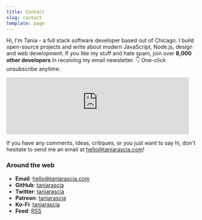 ```yaml
---
title: Contact
slug: contact
template: page
---
```


Hi, I'm Tania - a full stack software developer based out of Chicago. I build open-source projects and write about modern JavaScript, Node.js, design and web development. If you like my stuff and hate spam, join over **8,000 other developers** in receiving my email newsletter. 👇 One-click unsubscribe anytime.

<div class="centered-iframe">
  <iframe
    width="480"
    height="150"
    src="https://taniarascia.substack.com/embed"
    frameborder="0"
    scrolling="no"
  ></iframe>
</div>

If you have any comments, ideas, critiques, or you just want to say hi, don't hesitate to send me an email at [hello@taniarascia.com](mailto:hello[AT]taniarascia[DOT]com)!

### Around the web

- **Email**: [hello@taniarascia.com](mailto:hello[AT]taniarascia[DOT]com)
- **GitHub**: [taniarascia](https://github.com/taniarascia)
- **Twitter**: [taniarascia](https://twitter.com/taniarascia)
- **Patreon**: [taniarascia](https://patreon.com/taniarascia)
- **Ko-Fi**: [taniarascia](https://ko-fi.com/taniarascia)
- **Feed**: [RSS](https://www.taniarascia.com/rss.xml)
